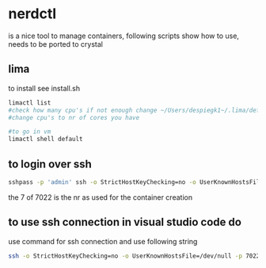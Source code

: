 # nerdctl

is a nice tool to manage containers, following scripts show how to use, needs to be ported to crystal

## lima

to install see install.sh

```bash
limactl list
#check how many cpu's if not enough change ~/Users/despiegk1~/.lima/default/lima.yaml
#change cpu's to nr of cores you have

#to go in vm
limactl shell default

```

## to login over ssh

```bash
sshpass -p 'admin' ssh -o StrictHostKeyChecking=no -o UserKnownHostsFile=/dev/null -p 7022 root@127.0.0.1 -A
```

the 7 of 7022 is the nr as used for the container creation

## to use ssh connection in visual studio code do

use command for ssh connection and use following string

```bash
ssh -o StrictHostKeyChecking=no -o UserKnownHostsFile=/dev/null -p 7022 root@127.0.0.1 -A
````